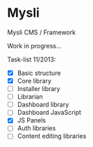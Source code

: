 Mysli
=====

Mysli CMS / Framework

Work in progress... 

Task-list 11/2013:

- [x] Basic structure
- [x] Core library
- [ ] Installer library
- [ ] Librarian
- [ ] Dashboard library
- [ ] Dashboard JavaScript
- [x] JS Panels
- [ ] Auth libraries
- [ ] Content editing libraries
